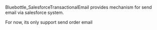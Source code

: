 Bluebottle_SalesforceTransactionalEmail provides mechanism for send email via salesforce system.

For now, its only support send order email
